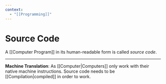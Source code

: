```yaml
---
context:
  - "[[Programming]]"
---
```


# Source Code

A [[Computer Program]] in its human-readable form is called _source code_.

---

**Machine Translation**: As [[Computer|Computers]] only work with their native machine instructions. Source code needs to be [[Compilation|compiled]] in order to work.
